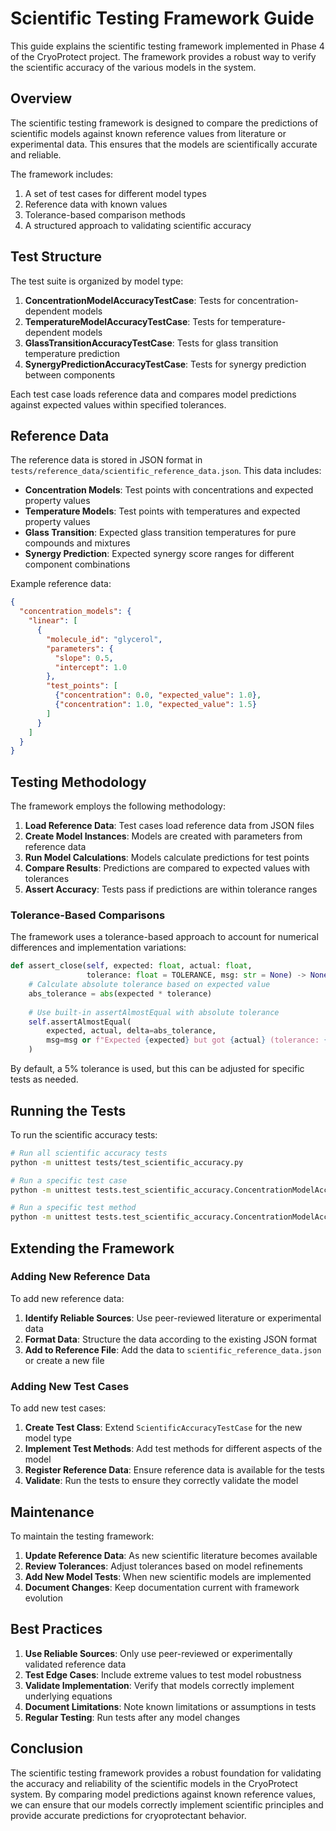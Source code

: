 # Scientific Testing Framework Guide

This guide explains the scientific testing framework implemented in Phase 4 of the CryoProtect project. The framework provides a robust way to verify the scientific accuracy of the various models in the system.

## Overview

The scientific testing framework is designed to compare the predictions of scientific models against known reference values from literature or experimental data. This ensures that the models are scientifically accurate and reliable.

The framework includes:

1. A set of test cases for different model types
2. Reference data with known values
3. Tolerance-based comparison methods
4. A structured approach to validating scientific accuracy

## Test Structure

The test suite is organized by model type:

1. **ConcentrationModelAccuracyTestCase**: Tests for concentration-dependent models
2. **TemperatureModelAccuracyTestCase**: Tests for temperature-dependent models
3. **GlassTransitionAccuracyTestCase**: Tests for glass transition temperature prediction
4. **SynergyPredictionAccuracyTestCase**: Tests for synergy prediction between components

Each test case loads reference data and compares model predictions against expected values within specified tolerances.

## Reference Data

The reference data is stored in JSON format in `tests/reference_data/scientific_reference_data.json`. This data includes:

- **Concentration Models**: Test points with concentrations and expected property values
- **Temperature Models**: Test points with temperatures and expected property values
- **Glass Transition**: Expected glass transition temperatures for pure compounds and mixtures
- **Synergy Prediction**: Expected synergy score ranges for different component combinations

Example reference data:

```json
{
  "concentration_models": {
    "linear": [
      {
        "molecule_id": "glycerol",
        "parameters": {
          "slope": 0.5,
          "intercept": 1.0
        },
        "test_points": [
          {"concentration": 0.0, "expected_value": 1.0},
          {"concentration": 1.0, "expected_value": 1.5}
        ]
      }
    ]
  }
}
```

## Testing Methodology

The framework employs the following methodology:

1. **Load Reference Data**: Test cases load reference data from JSON files
2. **Create Model Instances**: Models are created with parameters from reference data
3. **Run Model Calculations**: Models calculate predictions for test points
4. **Compare Results**: Predictions are compared to expected values with tolerances
5. **Assert Accuracy**: Tests pass if predictions are within tolerance ranges

### Tolerance-Based Comparisons

The framework uses a tolerance-based approach to account for numerical differences and implementation variations:

```python
def assert_close(self, expected: float, actual: float, 
                 tolerance: float = TOLERANCE, msg: str = None) -> None:
    # Calculate absolute tolerance based on expected value
    abs_tolerance = abs(expected * tolerance)
    
    # Use built-in assertAlmostEqual with absolute tolerance
    self.assertAlmostEqual(
        expected, actual, delta=abs_tolerance,
        msg=msg or f"Expected {expected} but got {actual} (tolerance: {tolerance*100}%)"
    )
```

By default, a 5% tolerance is used, but this can be adjusted for specific tests as needed.

## Running the Tests

To run the scientific accuracy tests:

```bash
# Run all scientific accuracy tests
python -m unittest tests/test_scientific_accuracy.py

# Run a specific test case
python -m unittest tests.test_scientific_accuracy.ConcentrationModelAccuracyTestCase

# Run a specific test method
python -m unittest tests.test_scientific_accuracy.ConcentrationModelAccuracyTestCase.test_linear_concentration_model
```

## Extending the Framework

### Adding New Reference Data

To add new reference data:

1. **Identify Reliable Sources**: Use peer-reviewed literature or experimental data
2. **Format Data**: Structure the data according to the existing JSON format
3. **Add to Reference File**: Add the data to `scientific_reference_data.json` or create a new file

### Adding New Test Cases

To add new test cases:

1. **Create Test Class**: Extend `ScientificAccuracyTestCase` for the new model type
2. **Implement Test Methods**: Add test methods for different aspects of the model
3. **Register Reference Data**: Ensure reference data is available for the tests
4. **Validate**: Run the tests to ensure they correctly validate the model

## Maintenance

To maintain the testing framework:

1. **Update Reference Data**: As new scientific literature becomes available
2. **Review Tolerances**: Adjust tolerances based on model refinements
3. **Add New Model Tests**: When new scientific models are implemented
4. **Document Changes**: Keep documentation current with framework evolution

## Best Practices

1. **Use Reliable Sources**: Only use peer-reviewed or experimentally validated reference data
2. **Test Edge Cases**: Include extreme values to test model robustness
3. **Validate Implementation**: Verify that models correctly implement underlying equations
4. **Document Limitations**: Note known limitations or assumptions in tests
5. **Regular Testing**: Run tests after any model changes

## Conclusion

The scientific testing framework provides a robust foundation for validating the accuracy and reliability of the scientific models in the CryoProtect system. By comparing model predictions against known reference values, we can ensure that our models correctly implement scientific principles and provide accurate predictions for cryoprotectant behavior.